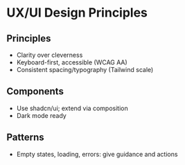 # UX/UI Design Principles

## Principles
- Clarity over cleverness
- Keyboard-first, accessible (WCAG AA)
- Consistent spacing/typography (Tailwind scale)

## Components
- Use shadcn/ui; extend via composition
- Dark mode ready

## Patterns
- Empty states, loading, errors: give guidance and actions